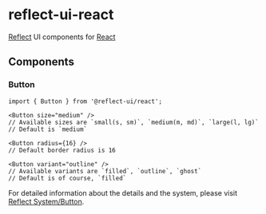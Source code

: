 # reflect-ui-react
[Reflect](http://reflect.bridged.xyz/) UI components for [React](https://github.com/facebook/react)

## Components

### Button

```tsx
import { Button } from '@reflect-ui/react';

<Button size="medium" />
// Available sizes are `small(s, sm)`, `medium(m, md)`, `large(l, lg)`
// Default is `medium`

<Button radius={16} />
// Default border radius is 16

<Button variant="outline" />
// Available variants are `filled`, `outline`, `ghost`
// Default is of course, `filled`
```

For detailed information about the details and the system, please visit [Reflect System/Button](#).
